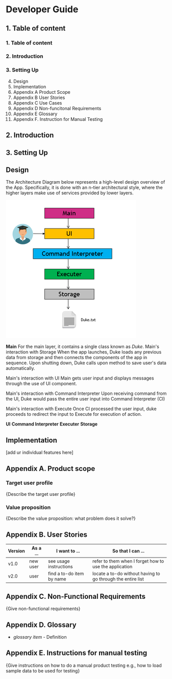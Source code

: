 # Developer Guide

## 1. Table of content
### 1. Table of content 
### 2. Introduction
### 3. Setting Up 
4. Design 
5. Implementation
6. Appendix A Product Scope 
7. Appendix B User Stories 
8. Appendix C Use Cases 
9. Appendix D Non-funcitonal Requirements 
10. Appendix E Glossary 
11. Appendix F. Instruction for Manual Testing  

## 2. Introduction

## 3. Setting Up


## Design

The Architecture Diagram below represents a high-level design overview of the App. Specifically, it is done with an n-tier architectural style, where the higher layers make use of services provided by lower layers. 

![here](Architecture_Diagram.PNG)

**Main**
For the main layer, it contains a single class known as *Duke*. 
Main's interaction with Storage 
When the app launches, Duke loads any previous data from storage and then connects the components of the app in sequence. Upon shutting down,  Duke calls upon method to save user's data automatically.  

Main's interaction with UI
Main gets user input and displays messages through the use of UI component. 

Main's interaction with Command Interpreter 
Upon receiving command from the UI, Duke would pass the entire user input into Command Interpreter (CI)

Main's interaction with Execute 
Once CI processed the user input, duke proceeds to redirect the input to Execute for execution of action. 

**UI**
**Command Interpreter**
**Executer**
**Storage**

## Implementation
[add ur individual features here]




## Appendix A. Product scope
### Target user profile

{Describe the target user profile}

### Value proposition

{Describe the value proposition: what problem does it solve?}

## Appendix B. User Stories

|Version| As a ... | I want to ... | So that I can ...|
|--------|----------|---------------|------------------|
|v1.0|new user|see usage instructions|refer to them when I forget how to use the application|
|v2.0|user|find a to-do item by name|locate a to-do without having to go through the entire list|

## Appendix C. Non-Functional Requirements

{Give non-functional requirements}

## Appendix D. Glossary

* *glossary item* - Definition

## Appendix E. Instructions for manual testing

{Give instructions on how to do a manual product testing e.g., how to load sample data to be used for testing}
<!--stackedit_data:
eyJoaXN0b3J5IjpbMTkzMzgwNjIxLC0xNjkxNDk0MjM2LC0yNj
I2NDMzMjgsLTE4NzIxMjcwMzQsODI2NDIwNzI2LDE0NjA0ODcy
MjAsMTgxODUwMTk1MCwtMTgwNjAyNjAsMjAxNTA2MjExMCwxMT
UyMDk5MTgzLDE3NTgzOTc2MTRdfQ==
-->